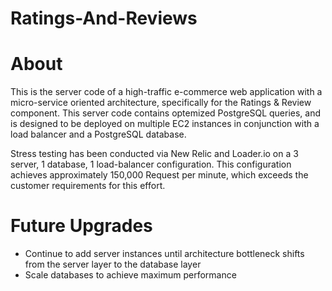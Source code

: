 # Ratings-And-Reviews

# About 
This is the server code of a high-traffic e-commerce web application with a micro-service oriented architecture, specifically for the Ratings & Review component. This server code contains optemized PostgreSQL queries, and is designed to be deployed on multiple EC2 instances in conjunction with a load balancer and a PostgreSQL database. 

Stress testing has been conducted via New Relic and Loader.io on a 3 server, 1 database, 1 load-balancer configuration. This configuration achieves approximately 150,000 Request per minute, which exceeds the customer requirements for this effort. 

# Future Upgrades 
- Continue to add server instances until architecture bottleneck shifts from the server layer to the database layer
- Scale databases to achieve maximum performance


